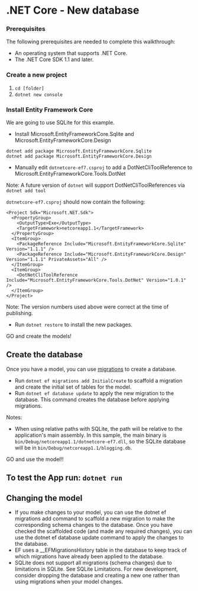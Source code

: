 # .NET Core - New database

### Prerequisites
The following prerequisites are needed to complete this walkthrough:
* An operating system that supports .NET Core.
* The .NET Core SDK 1.1 and later.

### Create a new project
1. `cd [folder]`
1. `dotnet new console`

### Install Entity Framework Core

We are going to use SQLite for this example.

* Install Microsoft.EntityFrameworkCore.Sqlite and Microsoft.EntityFrameworkCore.Design

```
dotnet add package Microsoft.EntityFrameworkCore.Sqlite
dotnet add package Microsoft.EntityFrameworkCore.Design
```

* Manually edit `dotnetcore-ef7.csproj` to add a DotNetCliToolReference to Microsoft.EntityFrameworkCore.Tools.DotNet

Note: A future version of `dotnet` will support DotNetCliToolReferences via `dotnet add tool`

`dotnetcore-ef7.csproj` should now contain the following:

```
<Project Sdk="Microsoft.NET.Sdk">
  <PropertyGroup>
    <OutputType>Exe</OutputType>
    <TargetFramework>netcoreapp1.1</TargetFramework>
  </PropertyGroup>
  <ItemGroup>
    <PackageReference Include="Microsoft.EntityFrameworkCore.Sqlite" Version="1.1.1" />
    <PackageReference Include="Microsoft.EntityFrameworkCore.Design" Version="1.1.1" PrivateAssets="All" />
  </ItemGroup>
  <ItemGroup>
    <DotNetCliToolReference Include="Microsoft.EntityFrameworkCore.Tools.DotNet" Version="1.0.1" />
  </ItemGroup>
</Project>
```

Note: The version numbers used above were correct at the time of publishing.
* Run `dotnet restore` to install the new packages.

GO and create the models!

## Create the database

Once you have a model, you can use [migrations](https://docs.microsoft.com/aspnet/core/data/ef-mvc/migrations#introduction-to-migrations) to create a database.

* Run `dotnet ef migrations add InitialCreate` to scaffold a migration and create the initial set of tables for the model.
* Run `dotnet ef database update` to apply the new migration to the database. This command creates the database before applying migrations.

Notes:
* When using relative paths with SQLite, the path will be relative to the application's main assembly. In this sample, the main binary is `bin/Debug/netcoreapp1.1/dotnetcore-ef7.dll`, so the SQLite database will be in `bin/Debug/netcoreapp1.1/blogging.db`.

GO and use the model!!

## To test the App run: `dotnet run`

## Changing the model

* If you make changes to your model, you can use the dotnet ef migrations add command to scaffold a new migration to make the corresponding schema changes to the database. Once you have checked the scaffolded code (and made any required changes), you can use the dotnet ef database update command to apply the changes to the database.
* EF uses a __EFMigrationsHistory table in the database to keep track of which migrations have already been applied to the database.
* SQLite does not support all migrations (schema changes) due to limitations in SQLite. See SQLite Limitations. For new development, consider dropping the database and creating a new one rather than using migrations when your model changes.